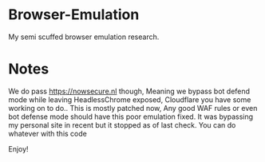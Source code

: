 # Browser-Emulation
My semi scuffed browser emulation research.

# Notes
We do pass https://nowsecure.nl though, Meaning we bypass bot defend mode while leaving HeadlessChrome exposed, Cloudflare you have some working on to do..
This is mostly patched now, Any good WAF rules or even bot defense mode should have this poor emulation fixed.
It was bypassing my personal site in recent but it stopped as of last check. You can do whatever with this code

Enjoy!
